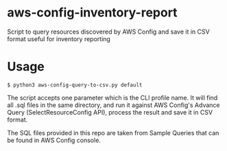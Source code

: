 # aws-config-inventory-report

Script to query resources discovered by AWS Config and save it in CSV format useful for inventory reporting

# Usage

```
$ python3 aws-config-query-to-csv.py default
```

The script accepts one parameter which is the CLI profile name. It will find all .sql files in the same directory, and run it against AWS Config's Advance Query (SelectResourceConfig API), process the result and save it in CSV format.

The SQL files provided in this repo are taken from Sample Queries that can be found in AWS Config console.